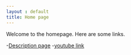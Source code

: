 ```yaml
---
layout : default
title: Home page
---
```


Welcome to the homepage. Here are some links.

-[Description page](description.md)
-[youtube link](https://www.youtube.com)
